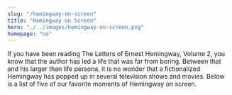 ```yaml
--- 
slug: "/hemingway-on-screen"
title: "Hemingway on Screen"
hero: "./../images/hemingway-on-screen.png"
homepage: "no"
---
```


If you have been reading The Letters of Ernest Hemingway, Volume 2, you know that the author has led a life that was far from boring. Between that and his larger than life persona, it is no wonder that a fictionalized Hemingway has popped up in several television shows and movies. Below is a list of five of our favorite moments of Hemingway on screen.